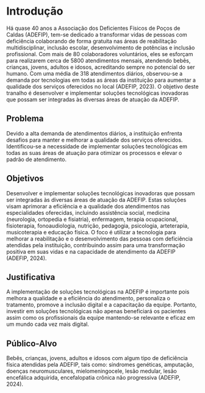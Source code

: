 # Introdução

Há quase 40 anos a Associação dos Deficientes Físicos de Poços de Caldas (ADEFIP), 
tem-se dedicado a transformar vidas de pessoas com deficiência colaborando de forma gratuita 
nas áreas de reabilitação multidisciplinar, inclusão escolar, desenvolvimento de potências e 
inclusão profissional. Com mais de 80 colaboradores voluntários, eles se esforçam para 
realizarem cerca de 5800 atendimentos mensais, atendendo bebês, crianças, jovens, adultos e 
idosos, acreditando sempre no potencial do ser humano. Com uma média de 318 atendimentos 
diários, observou-se a demanda por tecnologias em todas as áreas da instituição para aumentar 
a qualidade dos serviços oferecidos no local (ADEFIP, 2023). O objetivo deste tranalho é desenvolver e 
implementar soluções tecnológicas inovadoras que possam ser integradas às diversas áreas de 
atuação da ADEFIP. 

## Problema

Devido a alta demanda de atendimentos diários, a instituição enfrenta 
desafios para manter e melhorar a qualidade dos serviços oferecidos. Identificou-se a 
necessidade de implementar soluções tecnológicas em todas as suas áreas de atuação para 
otimizar os processos e elevar o padrão de atendimento.

## Objetivos

Desenvolver e implementar soluções tecnológicas inovadoras que possam ser integradas 
às diversas áreas de atuação da ADEFIP. Estas soluções visam aprimorar a eficiência e a 
qualidade dos atendimentos nas especialidades oferecidas, incluindo assistência social, 
medicina (neurologia, ortopedia e fisiatria), enfermagem, terapia ocupacional, fisioterapia, 
fonoaudiologia, nutrição, pedagogia, psicologia, arteterapia, musicoterapia e educação física. 
O foco é utilizar a tecnologia para melhorar a reabilitação e o desenvolvimento das pessoas com 
deficiência atendidas pela instituição, contribuindo assim para uma transformação positiva em 
suas vidas e na capacidade de atendimento da ADEFIP (ADEFIP, 2024). 

## Justificativa

A implementação de soluções tecnológicas na ADEFIP é importante pois melhora a 
qualidade e a eficiência do atendimento, personaliza o tratamento, promove a inclusão 
digital e a capacitação da equipe. Portanto, investir em soluções tecnológicas não apenas 
beneficiará os pacientes assim como os profissionais da equipe
mantendo-se relevante e eficaz em um mundo cada vez mais digital.

## Público-Alvo

Bebês, crianças, jovens, adultos e idosos com algum tipo de deficiência física atendidas 
pela ADEFIP, tais como: síndromes genéticas, amputação, doenças neuromusculares, 
mielomeningocele, lesão medular, lesão encefálica adquirida, encefalopatia crônica não 
progressiva (ADEFIP, 2024). 

